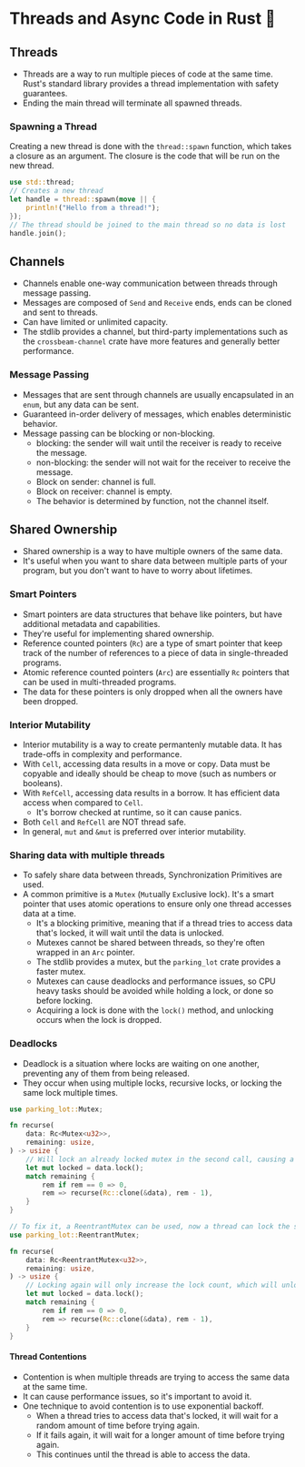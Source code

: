 # Threads and Async Code in Rust 🦀

## Threads

- Threads are a way to run multiple pieces of code at the same time. Rust's standard library provides a thread implementation with safety guarantees.
- Ending the main thread will terminate all spawned threads.

### Spawning a Thread

Creating a new thread is done with the `thread::spawn` function, which takes a closure as an argument. The closure is the code that will be run on the new thread.

```rust
use std::thread;
// Creates a new thread
let handle = thread::spawn(move || {
    println!("Hello from a thread!");
});
// The thread should be joined to the main thread so no data is lost
handle.join();
```

## Channels

- Channels enable one-way communication between threads through message passing.
- Messages are composed of `Send` and `Receive` ends, ends can be cloned and sent to threads.
- Can have limited or unlimited capacity.
- The stdlib provides a channel, but third-party implementations such as the `crossbeam-channel` crate have more features and generally better performance.

### Message Passing

- Messages that are sent through channels are usually encapsulated in an `enum`, but any data can be sent.
- Guaranteed in-order delivery of messages, which enables deterministic behavior.
- Message passing can be blocking or non-blocking.
  - blocking: the sender will wait until the receiver is ready to receive the message.
  - non-blocking: the sender will not wait for the receiver to receive the message.
  - Block on sender: channel is full.
  - Block on receiver: channel is empty.
  - The behavior is determined by function, not the channel itself.

## Shared Ownership

- Shared ownership is a way to have multiple owners of the same data.
- It's useful when you want to share data between multiple parts of your program, but you don't want to have to worry about lifetimes.

### Smart Pointers

- Smart pointers are data structures that behave like pointers, but have additional metadata and capabilities.
- They're useful for implementing shared ownership.
- Reference counted pointers (`Rc`) are a type of smart pointer that keep track of the number of references to a piece of data in single-threaded programs.
- Atomic reference counted pointers (`Arc`) are essentially `Rc` pointers that can be used in multi-threaded programs.
- The data for these pointers is only dropped when all the owners have been dropped.

### Interior Mutability

- Interior mutability is a way to create permantenly mutable data. It has trade-offs in complexity and performance.
- With `Cell`, accessing data results in a move or copy. Data must be copyable and ideally should be cheap to move (such as numbers or booleans).
- With `RefCell`, accessing data results in a borrow. It has efficient data access when compared to `Cell`.
  - It's borrow checked at runtime, so it can cause panics.
- Both `Cell` and `RefCell` are NOT thread safe.
- In general, `mut` and `&mut` is preferred over interior mutability.

### Sharing data with multiple threads

- To safely share data between threads, Synchronization Primitives are used.
- A common primitive is a `Mutex` (`Mut`ually `Ex`clusive lock). It's a smart pointer that uses atomic operations to ensure only one thread accesses data at a time.
  - It's a blocking primitive, meaning that if a thread tries to access data that's locked, it will wait until the data is unlocked.
  - Mutexes cannot be shared between threads, so they're often wrapped in an `Arc` pointer.
  - The stdlib provides a mutex, but the `parking_lot` crate provides a faster mutex.
  - Mutexes can cause deadlocks and performance issues, so CPU heavy tasks should be avoided while holding a lock, or done so before locking.
  - Acquiring a lock is done with the `lock()` method, and unlocking occurs when the lock is dropped.

### Deadlocks

- Deadlock is a situation where locks are waiting on one another, preventing any of them from being released.
- They occur when using multiple locks, recursive locks, or locking the same lock multiple times.

```rust
use parking_lot::Mutex;

fn recurse(
    data: Rc<Mutex<u32>>,
    remaining: usize,
) -> usize {
    // Will lock an already locked mutex in the second call, causing a deadlock
    let mut locked = data.lock();
    match remaining {
        rem if rem == 0 => 0,
        rem => recurse(Rc::clone(&data), rem - 1),
    }
}

// To fix it, a ReentrantMutex can be used, now a thread can lock the same mutex multiple times
use parking_lot::ReentrantMutex;

fn recurse(
    data: Rc<ReentrantMutex<u32>>,
    remaining: usize,
) -> usize {
    // Locking again will only increase the lock count, which will unlock when the lock count reaches 0
    let mut locked = data.lock();
    match remaining {
        rem if rem == 0 => 0,
        rem => recurse(Rc::clone(&data), rem - 1),
    }
}
```

#### Thread Contentions

- Contention is when multiple threads are trying to access the same data at the same time.
- It can cause performance issues, so it's important to avoid it.
- One technique to avoid contention is to use exponential backoff.
  - When a thread tries to access data that's locked, it will wait for a random amount of time before trying again.
  - If it fails again, it will wait for a longer amount of time before trying again.
  - This continues until the thread is able to access the data.
